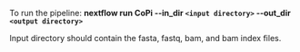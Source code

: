 To run the pipeline:
**nextflow run CoPi --in_dir `<input directory>` --out_dir `<output directory>`**

Input directory should contain the fasta, fastq, bam, and bam index files.
